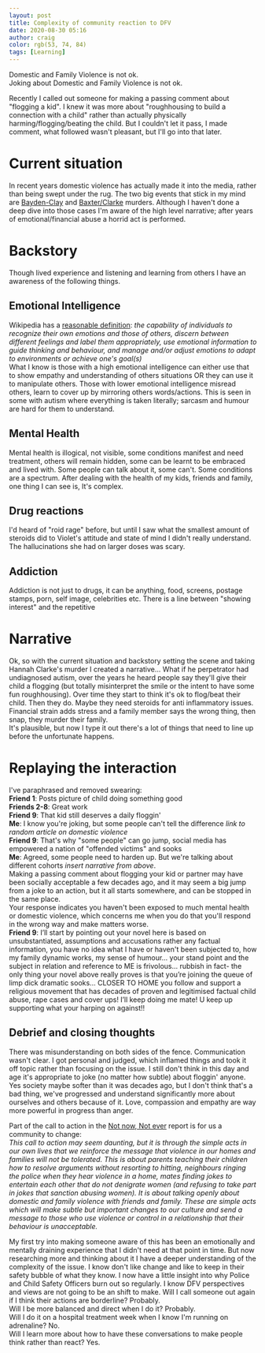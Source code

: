 ```yaml
---
layout: post
title: Complexity of community reaction to DFV
date: 2020-08-30 05:16
author: craig
color: rgb(53, 74, 84)
tags: [Learning]
---
```


Domestic and Family Violence is not ok.  
Joking about Domestic and Family Violence is not ok.  

Recently I called out someone for making a passing comment about "flogging a kid". I knew it was more about "roughhousing to build a connection with a child" rather than actually physically harming/flogging/beating the child. But I couldn't let it pass, I made comment, what followed wasn't pleasant, but I'll go into that later.

# Current situation 
In recent years domestic violence has actually made it into the media, rather than being swept under the rug. The two big events that stick in my mind are [Bayden-Clay](https://en.wikipedia.org/wiki/Murder_of_Allison_Baden-Clay) and [Baxter/Clarke](https://en.wikipedia.org/wiki/Murder_of_Hannah_Clarke) murders. Although I haven't done a deep dive into those cases I'm aware of the high level narrative; after years of emotional/financial abuse a horrid act is performed. 


# Backstory
Though lived experience and listening and learning from others I have an awareness of the following things.

## Emotional Intelligence
Wikipedia has a [reasonable definition](http://en.wikipedia.org/wiki/Emotional_intelligence): *the capability of individuals to recognize their own emotions and those of others, discern between different feelings and label them appropriately, use emotional information to guide thinking and behaviour, and manage and/or adjust emotions to adapt to environments or achieve one's goal(s)*  
What I know is those with a high emotional intelligence can either use that to show empathy and understanding of others situations OR they can use it to manipulate others. 
Those with lower emotional intelligence misread others, learn to cover up by mirroring others words/actions. This is seen in some with autism where everything is taken literally; sarcasm and humour are hard for them to understand.

## Mental Health
Mental health is illogical, not visible, some conditions manifest and need treatment, others will remain hidden, some can be learnt to be embraced and lived with. Some people can talk about it, some can't. Some conditions are a spectrum. After dealing with the health of my kids, friends and family, one thing I can see is, It's complex. 

## Drug reactions
I'd heard of "roid rage" before, but until I saw what the smallest amount of steroids did to Violet's attitude and state of mind I didn't really understand. The hallucinations she had on larger doses was scary.

## Addiction 
Addiction is not just to drugs, it can be anything, food, screens, postage stamps, porn, self image, celebrities etc. There is a line between "showing interest" and the repetitive 


# Narrative 
Ok, so with the current situation and backstory setting the scene and taking Hannah Clarke's murder I created a narrative... 
What if he perpetrator had undiagnosed autism, over the years he heard people say they'll give their child a flogging (but totally misinterpret the smile or the intent to have some fun roughhousing). Over time they start to think it's ok to flog/beat their child. Then they do. Maybe they need steroids for anti inflammatory issues. Financial strain adds stress and a family member says the wrong thing, then snap, they murder their family.  
It's plausible, but now I type it out there's a lot of things that need to line up before the unfortunate happens. 


# Replaying the interaction
I've paraphrased and removed swearing:  
**Friend 1**: Posts picture of child doing something good  
**Friends 2-8**: Great work  
**Friend 9**: That kid still deserves a daily floggin'  
**Me**: I know you're joking, but some people can't tell the difference *link to random article on domestic violence*  
**Friend 9**: That's why "some people" can go jump, social media has empowered a nation of "offended victims" and sooks  
**Me**: Agreed, some people need to harden up. But we're talking about different cohorts *insert narrative from above*.    
Making a passing comment about flogging your kid or partner may have been socially acceptable a few decades ago, and it may seem a big jump from a joke to an action, but it all starts somewhere, and can be stopped in the same place.  
Your response indicates you haven't been exposed to much mental health or domestic violence, which concerns me when you do that you'll respond in the wrong way and make matters worse.  
**Friend 9**: I’ll start by pointing out your novel here is based on unsubstantiated, assumptions and accusations rather any factual information, you have no idea what I have or haven't been subjected to, how my family dynamic works, my sense of humour... your stand point and the subject in relation and reference to ME is frivolous... rubbish in fact- the only thing your novel above really proves is that you’re joining the queue of limp dick dramatic sooks... CLOSER TO HOME you follow and support a religious movement that has decades of proven and legitimised factual child abuse, rape cases and cover ups! I’ll keep doing me mate! U keep up supporting what your harping on against!!  

## Debrief and closing thoughts
There was misunderstanding on both sides of the fence. Communication wasn't clear. I got personal and judged, which inflamed things and took it off topic rather than focusing on the issue. I still don't think in this day and age it's appropriate to joke (no matter how subtle) about floggin' anyone. Yes society maybe softer than it was decades ago, but I don't think that's a bad thing, we've progressed and understand significantly more about ourselves and others because of it. Love, compassion and empathy are way more powerful in progress than anger.  

Part of the call to action in the [Not now, Not ever](https://www.csyw.qld.gov.au/campaign/end-domestic-family-violence/about/not-now-not-ever-report) report is for us a community to change:  
*This call to action may seem daunting, but it is through the simple acts in our own lives that we reinforce the message that violence in our homes and families will not be tolerated. This is about parents teaching their children how to resolve arguments without resorting to hitting, neighbours ringing the police when they hear violence in a home, mates finding jokes to entertain each other that do not denigrate women (and refusing to take part in jokes that sanction abusing women). It is about talking openly about domestic and family violence with friends and family. These are simple acts which will make subtle but important changes to our culture and send a message to those who use violence or control in a relationship that their behaviour is unacceptable.*  

My first try into making someone aware of this has been an emotionally and mentally draining experience that I didn't need at that point in time. But now researching more and thinking about it I have a deeper understanding of the complexity of the issue. I know don't like change and like to keep in their safety bubble of what they know. I now have a little insight into why Police and Child Safety Officers burn out so regularly. I know DFV perspectives and views are not going to be an shift to make.
Will I call someone out again if I think their actions are borderline? Probably.  
Will I be more balanced and direct when I do it? Probably.  
Will I do it on a hospital treatment week when I know I'm running on adrenaline? No.  
Will I learn more about how to have these conversations to make people think rather than react? Yes.